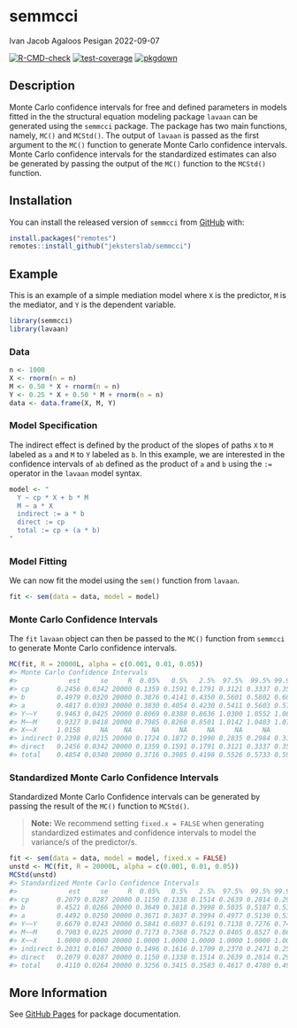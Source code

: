 semmcci
================
Ivan Jacob Agaloos Pesigan
2022-09-07

<!-- README.md is generated from README.Rmd. Please edit that file -->
<!-- badges: start -->

[![R-CMD-check](https://github.com/jeksterslab/semmcci/workflows/R-CMD-check/badge.svg)](https://github.com/jeksterslab/semmcci/actions)
[![test-coverage](https://github.com/jeksterslab/semmcci/actions/workflows/test-coverage.yaml/badge.svg)](https://github.com/jeksterslab/semmcci/actions/workflows/test-coverage.yaml)
[![pkgdown](https://github.com/jeksterslab/semmcci/actions/workflows/pkgdown.yaml/badge.svg)](https://github.com/jeksterslab/semmcci/actions/workflows/pkgdown.yaml)
<!-- badges: end -->

## Description

Monte Carlo confidence intervals for free and defined parameters in
models fitted in the the structural equation modeling package `lavaan`
can be generated using the `semmcci` package. The package has two main
functions, namely, `MC()` and `MCStd()`. The output of `lavaan` is
passed as the first argument to the `MC()` function to generate Monte
Carlo confidence intervals. Monte Carlo confidence intervals for the
standardized estimates can also be generated by passing the output of
the `MC()` function to the `MCStd()` function.

## Installation

You can install the released version of `semmcci` from
[GitHub](https://github.com/jeksterslab/semmcci) with:

``` r
install.packages("remotes")
remotes::install_github("jeksterslab/semmcci")
```

## Example

This is an example of a simple mediation model where `X` is the
predictor, `M` is the mediator, and `Y` is the dependent variable.

``` r
library(semmcci)
library(lavaan)
```

### Data

``` r
n <- 1000
X <- rnorm(n = n)
M <- 0.50 * X + rnorm(n = n)
Y <- 0.25 * X + 0.50 * M + rnorm(n = n)
data <- data.frame(X, M, Y)
```

### Model Specification

The indirect effect is defined by the product of the slopes of paths `X`
to `M` labeled as `a` and `M` to `Y` labeled as `b`. In this example, we
are interested in the confidence intervals of `ab` defined as the
product of `a` and `b` using the `:=` operator in the `lavaan` model
syntax.

``` r
model <- "
  Y ~ cp * X + b * M
  M ~ a * X
  indirect := a * b
  direct := cp
  total := cp + (a * b)
"
```

### Model Fitting

We can now fit the model using the `sem()` function from `lavaan`.

``` r
fit <- sem(data = data, model = model)
```

### Monte Carlo Confidence Intervals

The `fit` `lavaan` object can then be passed to the `MC()` function from
`semmcci` to generate Monte Carlo confidence intervals.

``` r
MC(fit, R = 20000L, alpha = c(0.001, 0.01, 0.05))
#> Monte Carlo Confidence Intervals
#>             est     se     R  0.05%   0.5%   2.5%  97.5%  99.5% 99.95%
#> cp       0.2456 0.0342 20000 0.1359 0.1591 0.1791 0.3121 0.3337 0.3559
#> b        0.4979 0.0320 20000 0.3876 0.4141 0.4350 0.5601 0.5802 0.6030
#> a        0.4817 0.0303 20000 0.3830 0.4054 0.4230 0.5411 0.5603 0.5769
#> Y~~Y     0.9463 0.0425 20000 0.8069 0.8388 0.8636 1.0300 1.0552 1.0842
#> M~~M     0.9327 0.0418 20000 0.7985 0.8260 0.8501 1.0142 1.0403 1.0725
#> X~~X     1.0158     NA    NA     NA     NA     NA     NA     NA     NA
#> indirect 0.2398 0.0215 20000 0.1724 0.1872 0.1990 0.2835 0.2984 0.3167
#> direct   0.2456 0.0342 20000 0.1359 0.1591 0.1791 0.3121 0.3337 0.3559
#> total    0.4854 0.0340 20000 0.3716 0.3985 0.4198 0.5526 0.5733 0.5937
```

### Standardized Monte Carlo Confidence Intervals

Standardized Monte Carlo Confidence intervals can be generated by
passing the result of the `MC()` function to `MCStd()`.

> **Note:** We recommend setting `fixed.x = FALSE` when generating
> standardized estimates and confidence intervals to model the
> variance/s of the predictor/s.

``` r
fit <- sem(data = data, model = model, fixed.x = FALSE)
unstd <- MC(fit, R = 20000L, alpha = c(0.001, 0.01, 0.05))
MCStd(unstd)
#> Standardized Monte Carlo Confidence Intervals
#>             est     se     R  0.05%   0.5%   2.5%  97.5%  99.5% 99.95%
#> cp       0.2079 0.0287 20000 0.1150 0.1338 0.1514 0.2639 0.2814 0.2991
#> b        0.4521 0.0266 20000 0.3649 0.3818 0.3998 0.5035 0.5187 0.5356
#> a        0.4492 0.0250 20000 0.3671 0.3837 0.3994 0.4977 0.5130 0.5317
#> Y~~Y     0.6679 0.0243 20000 0.5841 0.6037 0.6191 0.7138 0.7276 0.7454
#> M~~M     0.7983 0.0225 20000 0.7173 0.7368 0.7523 0.8405 0.8527 0.8652
#> X~~X     1.0000 0.0000 20000 1.0000 1.0000 1.0000 1.0000 1.0000 1.0000
#> indirect 0.2031 0.0167 20000 0.1496 0.1616 0.1709 0.2370 0.2471 0.2583
#> direct   0.2079 0.0287 20000 0.1150 0.1338 0.1514 0.2639 0.2814 0.2991
#> total    0.4110 0.0264 20000 0.3256 0.3415 0.3583 0.4617 0.4780 0.4947
```

## More Information

See [GitHub Pages](https://jeksterslab.github.io/semmcci/index.html) for
package documentation.
